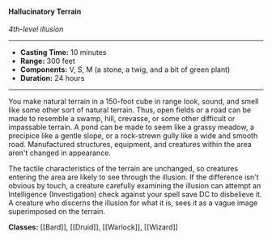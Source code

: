#### Hallucinatory Terrain
*4th-level illusion*
___
- **Casting Time:** 10 minutes
- **Range:** 300 feet
- **Components:** V, S, M (a stone, a twig, and a bit of green plant)
- **Duration:** 24 hours
---
You make natural terrain in a 150-foot cube in range look, sound, and smell like some other sort of natural terrain. Thus, open fields or a road can be made to resemble a swamp, hill, crevasse, or some other difficult or impassable terrain. A pond can be made to seem like a grassy meadow, a precipice like a gentle slope, or a rock-strewn gully like a wide and smooth road. Manufactured structures, equipment, and creatures within the area aren't changed in appearance.

The tactile characteristics of the terrain are unchanged, so creatures entering the area are likely to see through the illusion. If the difference isn't obvious by touch, a creature carefully examining the illusion can attempt an Intelligence (Investigation) check against your spell save DC to disbelieve it. A creature who discerns the illusion for what it is, sees it as a vague image superimposed on the terrain.

**Classes:** [[Bard]], [[Druid]], [[Warlock]], [[Wizard]]